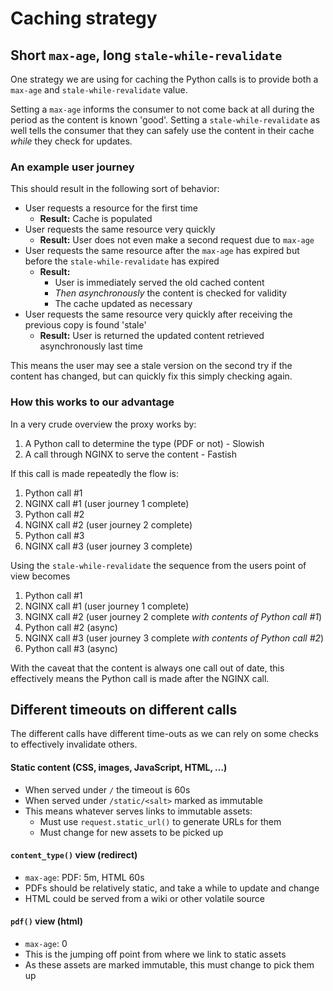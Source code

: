 # Caching strategy

## Short `max-age`, long `stale-while-revalidate`

One strategy we are using for caching the Python calls is to provide both a
`max-age` and `stale-while-revalidate` value.

Setting a `max-age` informs the consumer to not come back at all during the
period as the content is known 'good'. Setting a `stale-while-revalidate` as well
tells the consumer that they can safely use the content in their cache _while_ they check for updates.

### An example user journey

This should result in the following sort of behavior:

 * User requests a resource for the first time
    * __Result:__ Cache is populated
 * User requests the same resource very quickly
    * __Result:__ User does not even make a second request due to `max-age`
 * User requests the same resource after the `max-age` has expired but before
   the `stale-while-revalidate` has expired
   * __Result:__
     * User is immediately served the old cached content
     * _Then asynchronously_ the content is checked for validity
     * The cache updated as necessary
 * User requests the same resource very quickly after receiving the previous copy is found 'stale'
   * __Result:__ User is returned the updated content retrieved asynchronously last time


This means the user may see a stale version on the second try if the content has changed,
but can quickly fix this simply checking again.

### How this works to our advantage

In a very crude overview the proxy works by:

 1. A Python call to determine the type (PDF or not) - Slowish
 2. A call through NGINX to serve the content - Fastish

If this call is made repeatedly the flow is:

 1. Python call #1
 2. NGINX call #1 (user journey 1 complete)
 3. Python call #2
 4. NGINX call #2 (user journey 2 complete)
 5. Python call #3
 6. NGINX call #3 (user journey 3 complete)


Using the `stale-while-revalidate` the sequence from the users point of view becomes

 1. Python call #1
 2. NGINX call #1 (user journey 1 complete)
 3. NGINX call #2 (user journey 2 complete _with contents of Python call #1_)
 4. Python call #2 (async)
 5. NGINX call #3 (user journey 3 complete _with contents of Python call #2_)
 6. Python call #3 (async)

With the caveat that the content is always one call out of date, this effectively
means the Python call is made after the NGINX call.

## Different timeouts on different calls

The different calls have different time-outs as we can rely on some checks to
effectively invalidate others.

#### Static content (CSS, images, JavaScript, HTML, ...)

 * When served under `/` the timeout is 60s
 * When served under `/static/<salt>` marked as immutable
 * This means whatever serves links to immutable assets:
    * Must use `request.static_url()` to generate URLs for them
    * Must change for new assets to be picked up

#### `content_type()` view (redirect)

* `max-age`: PDF: 5m, HTML 60s
* PDFs should be relatively static, and take a while to update and change
* HTML could be served from a wiki or other volatile source

#### `pdf()`  view (html)

* `max-age`: 0
* This is the jumping off point from where we link to static assets
* As these assets are marked immutable, this must change to pick them up
